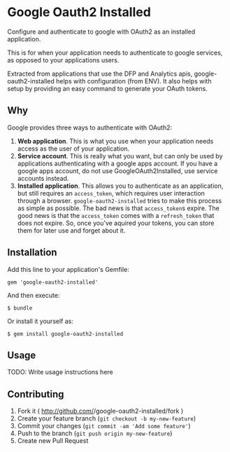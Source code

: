 # Google Oauth2 Installed

Configure and authenticate to google with OAuth2 as an installed application.

This is for when your application needs to authenticate to google services, as
opposed to your applications users.

Extracted from applications that use the DFP and Analytics apis,
google-oauth2-installed helps with configuration (from ENV).
It also helps with setup by providing an easy command to generate your OAuth tokens.


## Why

Google provides three ways to authenticate with OAuth2:

1. **Web application**. This is what you use when your application needs access
   as the user of your application.
2. **Service account**. This is really what you want, but can only be used by
   applications authenticating with a google apps account. If you have a google
   apps account, do not use GoogleOAuth2Installed, use service accounts instead.
3. **Installed application**. This allows you to authenticate as an application,
   but still requires an `access_token`, which requires user interaction through
   a browser. `google-oauth2-installed` tries to make this process as simple as
   possible. The bad news is that `access_token`s expire. The good news is that
   the `access_token` comes with a `refresh_token` that does not expire. So,
   once you've aquired your tokens, you can store them for later use and forget
   about it.


## Installation

Add this line to your application's Gemfile:

    gem 'google-oauth2-installed'

And then execute:

    $ bundle

Or install it yourself as:

    $ gem install google-oauth2-installed

## Usage

TODO: Write usage instructions here

## Contributing

1. Fork it ( http://github.com/<my-github-username>/google-oauth2-installed/fork )
2. Create your feature branch (`git checkout -b my-new-feature`)
3. Commit your changes (`git commit -am 'Add some feature'`)
4. Push to the branch (`git push origin my-new-feature`)
5. Create new Pull Request
